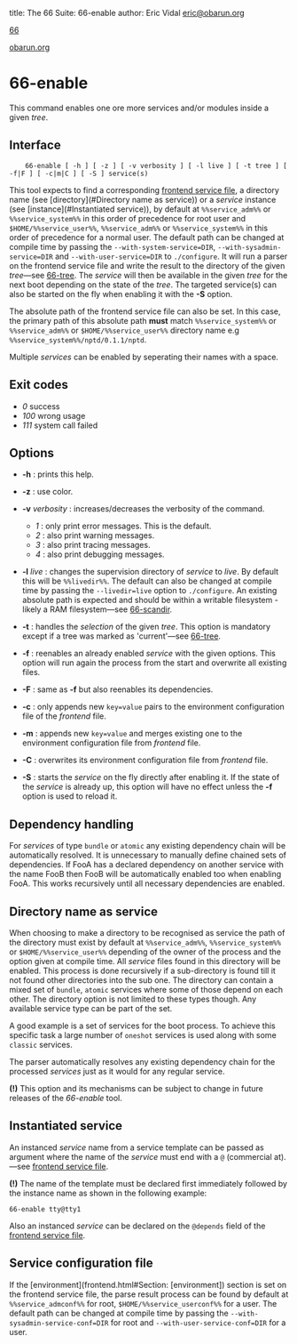 title: The 66 Suite: 66-enable
author: Eric Vidal <eric@obarun.org>

[66](index.html)

[obarun.org](https://web.obarun.org)

# 66-enable

This command enables one ore more services and/or modules inside a given *tree*.

## Interface

```
    66-enable [ -h ] [ -z ] [ -v verbosity ] [ -l live ] [ -t tree ] [ -f|F ] [ -c|m|C ] [ -S ] service(s)
```

This tool expects to find a corresponding [frontend service file](frontend.html), a directory name (see [directory](#Directory name as service)) or a *service* instance (see [instance](#Instantiated service)), by default at `%%service_adm%%` or `%%service_system%%` in this order of precedence for root user and `$HOME/%%service_user%%`, `%%service_adm%%` or `%%service_system%%` in this order of precedence for a normal user. The default path can be changed at compile time by passing the `--with-system-service=DIR`, `--with-sysadmin-service=DIR` and `--with-user-service=DIR` to `./configure`. It will run a parser on the frontend service file and write the result to the directory of the given *tree*—see [66-tree](66-tree.html). The *service* will then be available in the given *tree* for the next boot depending on the state of the *tree*. The targeted service(s) can also be started on the fly when enabling it with the **-S** option.

The absolute path of the frontend service file can also be set. In this case, the primary path of this absolute path **must** match `%%service_system%%` or `%%service_adm%%` or `$HOME/%%service_user%%` directory name e.g `%%service_system%%/nptd/0.1.1/nptd`.

Multiple *services* can be enabled by seperating their names with a space.

## Exit codes

- *0* success
- *100* wrong usage
- *111* system call failed

## Options

- **-h** : prints this help.

- **-z** : use color.

- **-v** *verbosity* : increases/decreases the verbosity of the command.
    * *1* : only print error messages. This is the default.
    * *2* : also print warning messages.
    * *3* : also print tracing messages.
    * *4* : also print debugging messages.

- **-l** *live* : changes the supervision directory of *service* to *live*. By default this will be `%%livedir%%`. The default can also be changed at compile time by passing the `--livedir=live` option to `./configure`. An existing absolute path is expected and should be within a writable filesystem - likely a RAM filesystem—see [66-scandir](66-scandir.html).

- **-t** : handles the *selection* of the given *tree*. This option is mandatory except if a tree was marked as 'current'—see [66-tree](66-tree.html).

- **-f** : reenables an already enabled *service* with the given options. This option will run again the process from the start and overwrite all existing files.

- **-F** : same as **-f** but also reenables its dependencies. 

- **-c** : only appends new `key=value` pairs to the environment configuration file of the *frontend* file.

- **-m** : appends new `key=value` and merges existing one to the environment configuration file from *frontend* file.

- **-C** : overwrites its environment configuration file from *frontend* file.

- **-S** : starts the *service* on the fly directly after enabling it. If the state of the *service* is already up, this option will have no effect unless the **-f** option is used to reload it.

## Dependency handling

For *services* of type `bundle` or `atomic` any existing dependency chain will be automatically resolved. It is unnecessary to manually define chained sets of dependencies. If FooA has a declared dependency on another service with the name FooB then FooB will be automatically enabled too when enabling FooA. This works recursively until all necessary dependencies are enabled.

## Directory name as service

When choosing to make a directory to be recognised as service the path of the directory must exist by default at `%%service_adm%%`, `%%service_system%%` or `$HOME/%%service_user%%` depending of the owner of the process and the option given at compile time. All *service* files found in this directory will be enabled. This process is done recursively if a sub-directory is found till it not found other directories into the sub one. The directory can contain a mixed set of `bundle`, `atomic` services where some of those depend on each other. The directory option is not limited to these types though. Any available service type can be part of the set.

A good example is a set of services for the boot process. To achieve this specific task a large number of `oneshot` services is used along with some `classic` services.

The parser automatically resolves any existing dependency chain for the processed *services* just as it would for any regular service.

**(!)** This option and its mechanisms can be subject to change in future releases of the *66-enable* tool.

## Instantiated service

An instanced *service* name from a service template can be passed as argument where the name of the *service* must end with a `@` (commercial at).—see [frontend service file](frontend.html).

**(!)** The name of the template must be declared first immediately followed by the instance name as shown in the following example:

```
66-enable tty@tty1
```

Also an instanced *service* can be declared on the `@depends` field of the [frontend service file](frontend.html).

## Service configuration file

If the [environment](frontend.html#Section: [environment]) section is set on the frontend service file, the parse result process can be found by default at `%%service_admconf%%` for root, `$HOME/%%service_userconf%%` for a user. The default path can be changed at compile time by passing the `--with-sysadmin-service-conf=DIR` for root and `--with-user-service-conf=DIR` for a user.
